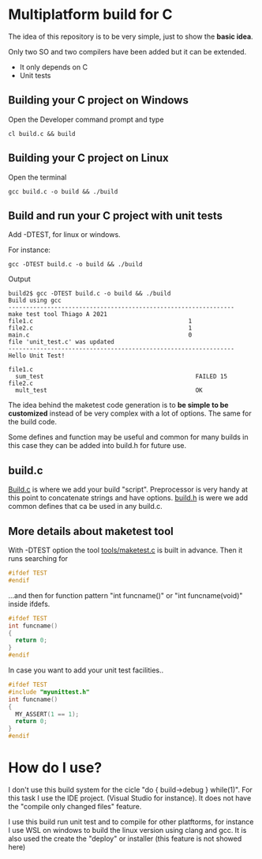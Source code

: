 # Multiplatform build for C

The idea of this repository is to be very simple, just to show the **basic idea**.

Only two SO and two compilers have been added but it can be extended.

- It only depends on C
- Unit tests

## Building your C project on Windows

Open the Developer command prompt and type
```
cl build.c && build
```
## Building your C project on Linux

Open the terminal
```
gcc build.c -o build && ./build
```

## Build and run your C project with unit tests
Add -DTEST, for linux or windows.

For instance:

```
gcc -DTEST build.c -o build && ./build
```

Output

```
build2$ gcc -DTEST build.c -o build && ./build
Build using gcc
----------------------------------------------------------------
make test tool Thiago A 2021
file1.c                                            1
file2.c                                            1
main.c                                             0
file 'unit_test.c' was updated
----------------------------------------------------------------
Hello Unit Test!

file1.c
  sum_test                                           FAILED 15
file2.c
  mult_test                                          OK
```

The idea behind the maketest code generation is to **be simple to be customized**
instead of be very complex with a lot of options. The same for the build code.

Some defines and function may be useful and common for many builds in this case
they can be added into build.h for future use.

## build.c
[Build.c](build.c) is where we add your build "script". Preprocessor is very handy at this point
to concatenate strings and have options. [build.h](build.h) is were we add common defines that ca
be used in any build.c.


## More details about maketest tool

With -DTEST option the tool [tools/maketest.c](tools/maketest.c) is built in advance. Then it runs searching for 

```cpp
#ifdef TEST
#endif
```
 ...and then for function pattern "int funcname()" or "int funcname(void)" inside ifdefs.
 
```cpp
#ifdef TEST
int funcname()
{
  return 0;
}
#endif
```

In case you want to add your unit test facilities..

```cpp
#ifdef TEST
#include "myunittest.h"
int funcname()
{
  MY_ASSERT(1 == 1);
  return 0;
}
#endif
```

# How do I use?

I don't use this build system for the cicle "do { build->debug } while(1)". For this
task I use the IDE project. (Visual Studio for instance). It does not have the 
"compile only changed files" feature.

I use this build run unit test and to compile for other platftorms, for instance I use 
WSL on windows to build the linux version using clang and gcc. It is also used the create
the "deploy" or installer (this feature is not showed here)


